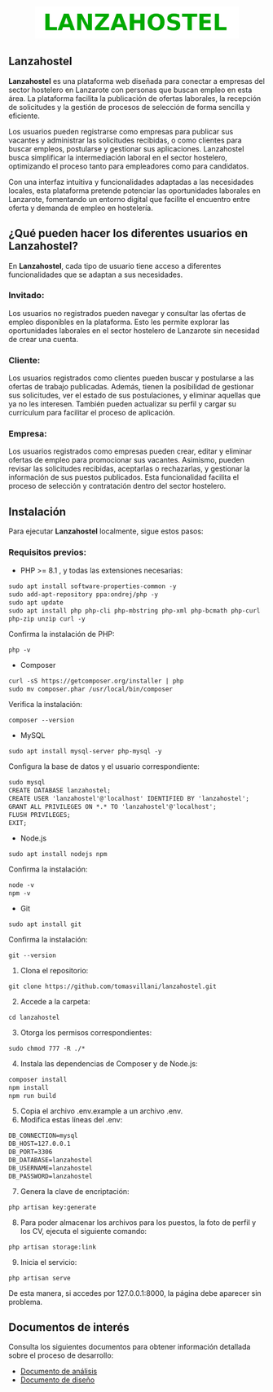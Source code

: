 <p align="center"><a href="#"><img src="public/img/logo-extendido.png" width="400" alt="Lanzahostel"></a></p>

## Lanzahostel

**Lanzahostel** es una plataforma web diseñada para conectar a empresas del sector hostelero en Lanzarote con personas que buscan empleo en esta área. La plataforma facilita la publicación de ofertas laborales, la recepción de solicitudes y la gestión de procesos de selección de forma sencilla y eficiente.

Los usuarios pueden registrarse como empresas para publicar sus vacantes y administrar las solicitudes recibidas, o como clientes para buscar empleos, postularse y gestionar sus aplicaciones. Lanzahostel busca simplificar la intermediación laboral en el sector hostelero, optimizando el proceso tanto para empleadores como para candidatos.

Con una interfaz intuitiva y funcionalidades adaptadas a las necesidades locales, esta plataforma pretende potenciar las oportunidades laborales en Lanzarote, fomentando un entorno digital que facilite el encuentro entre oferta y demanda de empleo en hostelería.

## ¿Qué pueden hacer los diferentes usuarios en Lanzahostel?

En **Lanzahostel**, cada tipo de usuario tiene acceso a diferentes funcionalidades que se adaptan a sus necesidades.

### Invitado:

Los usuarios no registrados pueden navegar y consultar las ofertas de empleo disponibles en la plataforma. Esto les permite explorar las oportunidades laborales en el sector hostelero de Lanzarote sin necesidad de crear una cuenta.

### Cliente:

Los usuarios registrados como clientes pueden buscar y postularse a las ofertas de trabajo publicadas. Además, tienen la posibilidad de gestionar sus solicitudes, ver el estado de sus postulaciones, y eliminar aquellas que ya no les interesen. También pueden actualizar su perfil y cargar su currículum para facilitar el proceso de aplicación.

### Empresa:

Los usuarios registrados como empresas pueden crear, editar y eliminar ofertas de empleo para promocionar sus vacantes. Asimismo, pueden revisar las solicitudes recibidas, aceptarlas o rechazarlas, y gestionar la información de sus puestos publicados. Esta funcionalidad facilita el proceso de selección y contratación dentro del sector hostelero.

## Instalación

Para ejecutar **Lanzahostel** localmente, sigue estos pasos:

### Requisitos previos:

- PHP >= 8.1 , y todas las extensiones necesarias:
```
sudo apt install software-properties-common -y
sudo add-apt-repository ppa:ondrej/php -y
sudo apt update
sudo apt install php php-cli php-mbstring php-xml php-bcmath php-curl php-zip unzip curl -y
```
Confirma la instalación de PHP:
```
php -v
```
- Composer
```
curl -sS https://getcomposer.org/installer | php
sudo mv composer.phar /usr/local/bin/composer
```
Verifica la instalación:
```
composer --version
```
- MySQL
```
sudo apt install mysql-server php-mysql -y
```
Configura la base de datos y el usuario correspondiente:
```
sudo mysql
CREATE DATABASE lanzahostel;
CREATE USER 'lanzahostel'@'localhost' IDENTIFIED BY 'lanzahostel';
GRANT ALL PRIVILEGES ON *.* TO 'lanzahostel'@'localhost';
FLUSH PRIVILEGES;
EXIT;
```
- Node.js
```
sudo apt install nodejs npm
```
Confirma la instalación:
```
node -v
npm -v
```
- Git
```
sudo apt install git
```
Confirma la instalación:
```
git --version
```

1. Clona el repositorio:
```
git clone https://github.com/tomasvillani/lanzahostel.git
```
2. Accede a la carpeta:
```
cd lanzahostel
```
3. Otorga los permisos correspondientes:
```
sudo chmod 777 -R ./*
```
4. Instala las dependencias de Composer y de Node.js:
```
composer install
npm install
npm run build
```
5. Copia el archivo .env.example a un archivo .env.
6. Modifica estas líneas del .env:
```
DB_CONNECTION=mysql
DB_HOST=127.0.0.1
DB_PORT=3306
DB_DATABASE=lanzahostel
DB_USERNAME=lanzahostel
DB_PASSWORD=lanzahostel
```
7. Genera la clave de encriptación:
```
php artisan key:generate
```
8. Para poder almacenar los archivos para los puestos, la foto de perfil y los CV, ejecuta el siguiente comando:
```
php artisan storage:link
```
9. Inicia el servicio:
```
php artisan serve
```

De esta manera, si accedes por 127.0.0.1:8000, la página debe aparecer sin problema.

## Documentos de interés

Consulta los siguientes documentos para obtener información detallada sobre el proceso de desarrollo:

- [Documento de análisis](https://drive.google.com/file/d/1NgfZBicKFmZvh08xHls8KokR7fZ8tLiU/view?usp=sharing)
- [Documento de diseño](https://drive.google.com/file/d/1vrPlhSLXCibZ0s_N31kjwoodMbJMWja8/view?usp=sharing)

